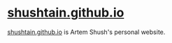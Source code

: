 # [shushtain.github.io](https://shushtain.github.io/)

[shushtain.github.io](https://shushtain.github.io/) is Artem Shush's personal website.

